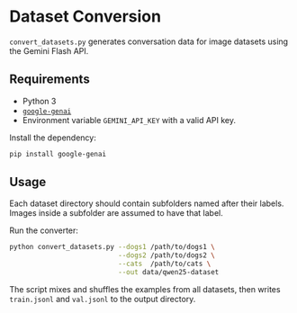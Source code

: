 # Dataset Conversion

`convert_datasets.py` generates conversation data for image datasets using the Gemini Flash API.

## Requirements

- Python 3
- [`google-genai`](https://pypi.org/project/google-genai/)
- Environment variable `GEMINI_API_KEY` with a valid API key.

Install the dependency:

```bash
pip install google-genai
```

## Usage

Each dataset directory should contain subfolders named after their labels. Images
inside a subfolder are assumed to have that label.

Run the converter:

```bash
python convert_datasets.py --dogs1 /path/to/dogs1 \
                           --dogs2 /path/to/dogs2 \
                           --cats  /path/to/cats \
                           --out data/qwen25-dataset
```

The script mixes and shuffles the examples from all datasets, then writes
`train.jsonl` and `val.jsonl` to the output directory.
